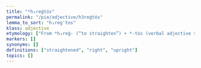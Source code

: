 ```yaml
---
title: "*h₃reǵtós"
permalink: "/pie/adjective/h3reǵtós"
lemma_to_sort: "h₃reg'tos"
klass: adjective
etymology: ["From *h₃reǵ- (“to straighten”) +‎ *-tós (verbal adjective suffix). Adjectives with this suffix normally have a zero-grade root, showing that this is a late PIE or post-PIE innovation and may not have appeared at all in Proto-Indo-European or in Vedic."]
markers: []
synonyms: []
definitions: ["straightened", "right", "upright"]
topics: []
---
```

